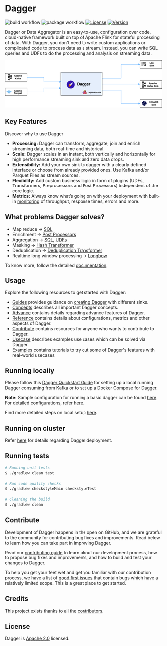 # Dagger
![build workflow](https://github.com/goto/dagger/actions/workflows/build.yml/badge.svg)
![package workflow](https://github.com/goto/dagger/actions/workflows/package.yml/badge.svg)
[![License](https://img.shields.io/badge/License-Apache%202.0-blue.svg?logo=apache)](LICENSE)
[![Version](https://img.shields.io/github/v/release/goto/dagger?logo=semantic-release)](https://github.com/goto/dagger/releases/latest)

Dagger or Data Aggregator is an easy-to-use, configuration over code, cloud-native framework built on top of Apache Flink
for stateful processing of data. With Dagger, you don't need to write custom applications or complicated code to process 
data as a stream. Instead, you can write SQL queries and UDFs to do the processing and analysis on streaming data.

![](docs/static/img/overview/dagger_overview.png)

## Key Features
Discover why to use Dagger

- **Processing:** Dagger can transform, aggregate, join and enrich streaming data, both real-time and historical.
- **Scale:** Dagger scales in an instant, both vertically and horizontally for high performance streaming sink and zero data drops.
- **Extensibility:** Add your own sink to dagger with a clearly defined interface or choose from already provided ones. Use Kafka and/or Parquet Files as stream sources.
- **Flexibility:** Add custom business logic in form of plugins \(UDFs, Transformers, Preprocessors and Post Processors\) independent of the core logic.
- **Metrics:** Always know what’s going on with your deployment with built-in [monitoring](https://goto.github.io/dagger/docs/reference/metrics) of throughput, response times, errors and more.

## What problems Dagger solves?
* Map reduce -> [SQL](https://ci.apache.org/projects/flink/flink-docs-release-1.9/dev/table/sql.html)
* Enrichment -> [Post Processors](https://goto.github.io/dagger/docs/advance/post_processor)
* Aggregation -> [SQL](https://ci.apache.org/projects/flink/flink-docs-release-1.9/dev/table/sql.html), [UDFs](https://goto.github.io/dagger/docs/guides/use_udf)
* Masking -> [Hash Transformer](https://goto.github.io/dagger/docs/reference/transformers#HashTransformer)
* Deduplication -> [Deduplication Transformer](https://goto.github.io/dagger/docs/reference/transformers#DeDuplicationTransformer)
* Realtime long window processing -> [Longbow](https://goto.github.io/dagger/docs/advance/longbow)

To know more, follow the detailed [documentation](https://goto.github.io/dagger/).

## Usage

Explore the following resources to get started with Dagger:

* [Guides](https://goto.github.io/dagger/docs/guides/overview) provides guidance on [creating Dagger](https://goto.github.io/dagger/docs/guides/create_dagger) with different sinks.
* [Concepts](https://goto.github.io/dagger/docs/concepts/overview) describes all important Dagger concepts.
* [Advance](https://goto.github.io/dagger/docs/advance/overview) contains details regarding advance features of Dagger.
* [Reference](https://goto.github.io/dagger/docs/reference/overview) contains details about configurations, metrics and other aspects of Dagger.
* [Contribute](https://goto.github.io/dagger/docs/contribute/contribution) contains resources for anyone who wants to contribute to Dagger.
* [Usecase](https://goto.github.io/dagger/docs/usecase/overview) describes examples use cases which can be solved via Dagger.
* [Examples](https://goto.github.io/dagger/docs/examples/overview) contains tutorials to try out some of Dagger's features with real-world usecases
## Running locally

Please follow this [Dagger Quickstart Guide](https://goto.github.io/dagger/docs/guides/quickstart) for setting up a local running Dagger consuming from Kafka or to set up a Docker Compose for Dagger.

**Note:** Sample configuration for running a basic dagger can be found [here](https://goto.github.io/dagger/docs/guides/create_dagger#common-configurations). For detailed configurations, refer [here](https://goto.github.io/dagger/docs/reference/configuration).

Find more detailed steps on local setup [here](https://goto.github.io/dagger/docs/guides/create_dagger).

## Running on cluster
Refer [here](https://goto.github.io/dagger/docs/guides/deployment) for details regarding Dagger deployment.

## Running tests 
```sh
# Running unit tests
$ ./gradlew clean test

# Run code quality checks
$ ./gradlew checkstyleMain checkstyleTest

# Cleaning the build
$ ./gradlew clean
```

## Contribute

Development of Dagger happens in the open on GitHub, and we are grateful to the community for contributing bug fixes and improvements. Read below to learn how you can take part in improving Dagger.

Read our [contributing guide](https://goto.github.io/dagger/docs/contribute/contribution) to learn about our development process, how to propose bug fixes and improvements, and how to build and test your changes to Dagger.

To help you get your feet wet and get you familiar with our contribution process, we have a list of [good first issues](https://github.com/goto/dagger/labels/good%20first%20issue) that contain bugs which have a relatively limited scope. This is a great place to get started.

## Credits
This project exists thanks to all the [contributors](https://github.com/goto/dagger/graphs/contributors).

## License
Dagger is [Apache 2.0](LICENSE) licensed.
